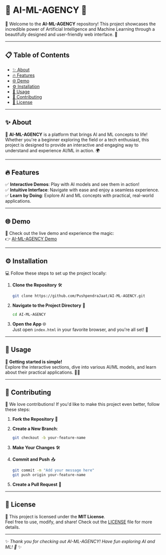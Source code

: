 # 🌟 AI-ML-AGENCY 🌟

🎉 Welcome to the **AI-ML-AGENCY** repository! This project showcases the incredible power of Artificial Intelligence and Machine Learning through a beautifully designed and user-friendly web interface. 🚀

---

## 📋 Table of Contents

- [✨ About](#-about)
- [🔥 Features](#-features)
- [🌐 Demo](#-demo)
- [⚙️ Installation](#%EF%B8%8F-installation)
- [📖 Usage](#-usage)
- [🤝 Contributing](#-contributing)
- [📄 License](#-license)

---

## ✨ About

🤖 **AI-ML-AGENCY** is a platform that brings AI and ML concepts to life! Whether you're a beginner exploring the field or a tech enthusiast, this project is designed to provide an interactive and engaging way to understand and experience AI/ML in action. 🌍

---

## 🔥 Features

✅ **Interactive Demos**: Play with AI models and see them in action!  
✅ **Intuitive Interface**: Navigate with ease and enjoy a seamless experience.  
✅ **Learn by Doing**: Explore AI and ML concepts with practical, real-world applications.  

---

## 🌐 Demo

🎥 Check out the live demo and experience the magic:  
👉 [AI-ML-AGENCY Demo](https://pushpendrajaat.github.io/AI-ML-AGENCY/)

---

## ⚙️ Installation

💻 Follow these steps to set up the project locally:  

1. **Clone the Repository** 🛠️  
   ```bash
   git clone https://github.com/PushpendraJaat/AI-ML-AGENCY.git
   ```

2. **Navigate to the Project Directory** 📂  
   ```bash
   cd AI-ML-AGENCY
   ```

3. **Open the App** 🌐  
   Just open `index.html` in your favorite browser, and you're all set! 🎉

---

## 📖 Usage

🚀 **Getting started is simple!**  
Explore the interactive sections, dive into various AI/ML models, and learn about their practical applications. 🧠✨  

---

## 🤝 Contributing

🙌 We love contributions! If you'd like to make this project even better, follow these steps:  

1. **Fork the Repository** 🍴  
2. **Create a New Branch**:  
   ```bash
   git checkout -b your-feature-name
   ```

3. **Make Your Changes** 🛠️  
4. **Commit and Push** 📤  
   ```bash
   git commit -m "Add your message here"
   git push origin your-feature-name
   ```

5. **Create a Pull Request** 🎯  

---

## 📄 License

📝 This project is licensed under the **MIT License**.  
Feel free to use, modify, and share! Check out the [LICENSE](LICENSE) file for more details.  

---

✨ *Thank you for checking out AI-ML-AGENCY! Have fun exploring AI and ML! 🌟* ✨  